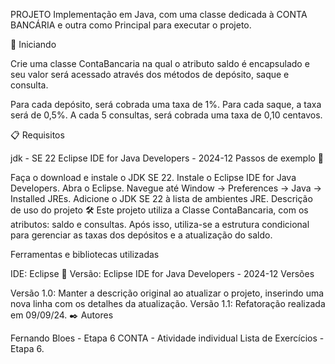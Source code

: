 PROJETO Implementação em Java, com uma classe dedicada à CONTA BANCÁRIA e outra como Principal para executar o projeto.

🚀 Iniciando

Crie uma classe ContaBancaria na qual o atributo saldo é encapsulado e seu valor será acessado através dos métodos de depósito, saque e consulta.

Para cada depósito, será cobrada uma taxa de 1%. Para cada saque, a taxa será de 0,5%. A cada 5 consultas, será cobrada uma taxa de 0,10 centavos.

📋 Requisitos

jdk - SE 22
Eclipse IDE for Java Developers - 2024-12
Passos de exemplo 🔧

Faça o download e instale o JDK SE 22.
Instale o Eclipse IDE for Java Developers.
Abra o Eclipse.
Navegue até Window -> Preferences -> Java -> Installed JREs.
Adicione o JDK SE 22 à lista de ambientes JRE.
Descrição de uso do projeto 🛠️
Este projeto utiliza a Classe ContaBancaria, com os atributos: saldo e consultas. Após isso, utiliza-se a estrutura condicional para gerenciar as taxas dos depósitos e a atualização do saldo.

Ferramentas e bibliotecas utilizadas

IDE: Eclipse
📌 Versão: Eclipse IDE for Java Developers - 2024-12
Versões

Versão 1.0: Manter a descrição original ao atualizar o projeto, inserindo uma nova linha com os detalhes da atualização.
Versão 1.1: Refatoração realizada em 09/09/24.
✒️ Autores

Fernando Bloes - Etapa 6 CONTA - Atividade individual Lista de Exercícios - Etapa 6.
